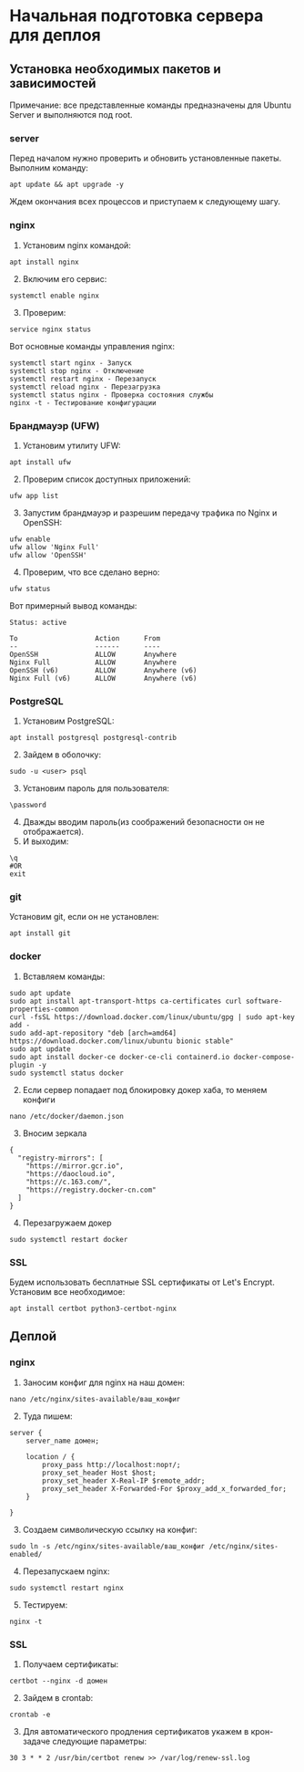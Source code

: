 # Начальная подготовка сервера для деплоя

## Установка необходимых пакетов и зависимостей

Примечание: все представленные команды предназначены для Ubuntu Server и выполняются под root.


### server
Перед началом нужно проверить и обновить установленные пакеты.
Выполним команду:
```
apt update && apt upgrade -y
```
 Ждем окончания всех процессов и приступаем к следующему шагу.


### nginx 
1. Установим nginx командой:
```
apt install nginx
```
2. Включим его сервис:
```
systemctl enable nginx
```
3. Проверим:
```
service nginx status
```
Вот основные команды управления nginx:
```
systemctl start nginx - Запуск
systemctl stop nginx - Отключение
systemctl restart nginx - Перезапуск
systemctl reload nginx - Перезагрузка
systemctl status nginx - Проверка состояния службы
nginx -t - Тестирование конфигурации
```


### Брандмауэр (UFW)
1. Установим утилиту UFW:
```
apt install ufw
```
2. Проверим список доступных приложений:
```
ufw app list
```
3. Запустим брандмауэр и разрешим передачу трафика по Nginx и OpenSSH:
```
ufw enable
ufw allow 'Nginx Full'
ufw allow 'OpenSSH'
```
4. Проверим, что все сделано верно:
```
ufw status
```
Вот примерный вывод команды:
```
Status: active

To                   Action      From
--                   ------      ----
OpenSSH              ALLOW       Anywhere
Nginx Full           ALLOW       Anywhere
OpenSSH (v6)         ALLOW       Anywhere (v6)
Nginx Full (v6)      ALLOW       Anywhere (v6)
```


### PostgreSQL
1. Установим PostgreSQL:
```
apt install postgresql postgresql-contrib
```
2. Зайдем в оболочку:
```
sudo -u <user> psql
```
3. Установим пароль для пользователя:
```
\password
```
4. Дважды вводим пароль(из соображений безопасности он не отображается).
5. И выходим:
```
\q
#OR
exit
```


### git 
Установим git, если он не установлен:
```
apt install git
```


### docker
1. Вставляем команды:
```
sudo apt update
sudo apt install apt-transport-https ca-certificates curl software-properties-common
curl -fsSL https://download.docker.com/linux/ubuntu/gpg | sudo apt-key add -
sudo add-apt-repository "deb [arch=amd64] https://download.docker.com/linux/ubuntu bionic stable"
sudo apt update
sudo apt install docker-ce docker-ce-cli containerd.io docker-compose-plugin -y
sudo systemctl status docker
```

2. Если сервер попадает под блокировку докер хаба, то меняем конфиги
```
nano /etc/docker/daemon.json
```

3. Вносим зеркала
```
{
  "registry-mirrors": [
    "https://mirror.gcr.io",
    "https://daocloud.io",
    "https://c.163.com/",
    "https://registry.docker-cn.com"
  ]
}
```

4. Перезагружаем докер
```
sudo systemctl restart docker
```

### SSL
Будем использовать бесплатные SSL сертификаты от Let's Encrypt.
Установим все необходимое:
```
apt install certbot python3-certbot-nginx
```


## Деплой


### nginx 
1. Заносим конфиг для nginx на наш домен:
```
nano /etc/nginx/sites-available/ваш_конфиг
```
2. Туда пишем:
```
server {
    server_name домен;

    location / {
        proxy_pass http://localhost:порт/;
        proxy_set_header Host $host;
        proxy_set_header X-Real-IP $remote_addr;
        proxy_set_header X-Forwarded-For $proxy_add_x_forwarded_for;
    }

}
```
3. Создаем символическую ссылку на конфиг:
```
sudo ln -s /etc/nginx/sites-available/ваш_конфиг /etc/nginx/sites-enabled/
```
4. Перезапускаем nginx:
```
sudo systemctl restart nginx
```
5. Тестируем:
```
nginx -t
```


### SSL
1. Получаем сертификаты:
```
certbot --nginx -d домен
```
2. Зайдем в crontab:
```
crontab -e
```
3.  Для автоматического продления сертификатов укажем в крон-задаче следующие параметры:
```
30 3 * * 2 /usr/bin/certbot renew >> /var/log/renew-ssl.log
```
